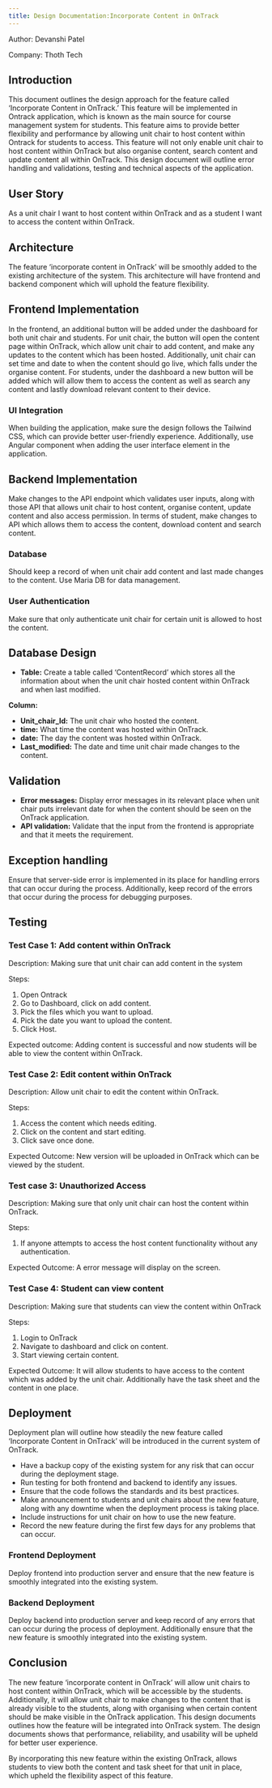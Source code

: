 ```yaml
---
title: Design Documentation:Incorporate Content in OnTrack
---
```


Author: Devanshi Patel

Company: Thoth Tech

## Introduction

This document outlines the design approach for the feature called ‘Incorporate
Content in OnTrack.’ This feature will be implemented in Ontrack application,
which is known as the main source for course management system for students.
This feature aims to provide better flexibility and performance by allowing
unit chair to host content within Ontrack for students to access. This
feature will not only enable unit chair to host content within OnTrack but
also organise content, search content and update content all within OnTrack.
This design document will outline error handling and validations,
testing and technical aspects of the application.

## User Story

As a unit chair I want to host content within OnTrack and as a student I want
to access the content within OnTrack.

## Architecture

The feature ‘incorporate content in OnTrack’ will be smoothly added to the
existing architecture of the system. This architecture will have frontend
and backend component which will uphold the feature flexibility.

## Frontend Implementation

In the frontend, an additional button will be added under the dashboard for
both unit chair and students. For unit chair, the button will open the
content page within OnTrack, which allow unit chair to add content, and make
any updates to the content which has been hosted. Additionally, unit
chair can set time and date to when the content should go live, which falls
under the organise content. For students, under the dashboard a new button
will be added which will allow them to access the content as well as search
any content and lastly download relevant content to their device.

### UI Integration

When building the application, make sure the design follows the Tailwind CSS,
which can provide better user-friendly experience. Additionally, use Angular
component when adding the user interface element in the application.

## Backend Implementation

Make changes to the API endpoint which validates user inputs, along with
those API that allows unit chair to host content, organise content, update
content and also access permission. In terms of student, make changes to
API which allows them to access the content, download content and search
content.

### Database

Should keep a record of when unit chair add content and last made changes
to the content. Use Maria DB for data management.

### User Authentication

Make sure that only authenticate unit chair for certain unit is allowed to
host the content.

## Database Design

- **Table:** Create a table called ‘ContentRecord’ which stores all the
information about when the unit chair hosted content within OnTrack
and when last modified.

**Column:**

- **Unit_chair_Id:** The unit chair who hosted the content.
- **time:** What time the content was hosted within OnTrack.
- **date:** The day the content was hosted within OnTrack.
- **Last_modified:** The date and time unit chair made changes to the content.

## Validation

- **Error messages:** Display error messages in its relevant place when unit
  chair puts irrelevant date for when the content should be seen on the OnTrack application.
- **API validation:** Validate that the input from the frontend is appropriate
  and that it meets the requirement.

## Exception handling

Ensure that server-side error is implemented in its place for handling
errors that can occur during the process. Additionally, keep record of
the errors that occur during the process for debugging purposes.

## Testing

### Test Case 1: Add content within OnTrack

Description: Making sure that unit chair can add content in the system

Steps:

1. Open Ontrack
1. Go to Dashboard, click on add content.
1. Pick the files which you want to upload.
1. Pick the date you want to upload the content.
1. Click Host.

Expected outcome: Adding content is successful and now students will be able
to view the content within OnTrack.

### Test Case 2: Edit content within OnTrack

Description: Allow unit chair to edit the content within OnTrack.

Steps:

1. Access the content which needs editing.
1. Click on the content and start editing.
1. Click save once done.

Expected Outcome: New version will be uploaded in OnTrack which can be viewed
by the student.

### Test case 3: Unauthorized Access

Description: Making sure that only unit chair can host the content within OnTrack.

Steps:

1. If anyone attempts to access the host content functionality without any authentication.

Expected Outcome: A error message will display on the screen.

### Test Case 4: Student can view content

Description: Making sure that students can view the content within OnTrack

Steps:

1. Login to OnTrack
1. Navigate to dashboard and click on content.
1. Start viewing certain content.

Expected Outcome: It will allow students to have access to the content which
was added by the unit chair. Additionally have the task sheet and the content
in one place.

## Deployment

Deployment plan will outline how steadily the new feature called ‘Incorporate
Content in OnTrack’ will be introduced in the current system of OnTrack.

- Have a backup copy of the existing system for any risk that can occur during
  the deployment stage.
- Run testing for both frontend and backend to identify any issues.
- Ensure that the code follows the standards and its best practices.
- Make announcement to students and unit chairs about the new feature, along
  with any downtime when the deployment process is taking place.
- Include instructions for unit chair on how to use the new feature.
- Record the new feature during the first few days for any problems that can occur.

### Frontend Deployment

Deploy frontend into production server and ensure that the new feature is
smoothly integrated into the existing system.

### Backend Deployment

Deploy backend into production server and keep record of any errors that can
occur during the process of deployment. Additionally ensure that the new
feature is smoothly integrated into the existing system.

## Conclusion

The new feature ‘incorporate content in OnTrack’ will allow unit chairs to
host content within OnTrack, which will be accessible by the students.
Additionally, it will allow unit chair to make
changes to the content that is already visible to the students, along with
organising when certain content should be make visible in the OnTrack
application. This design documents outlines how the feature will be integrated
into OnTrack system. The design documents shows that performance,
reliability, and usability will be upheld for better user experience.

By incorporating this new feature within the existing OnTrack, allows students
to view both the content and task sheet for that unit in place, which
upheld the flexibility aspect of this feature.
